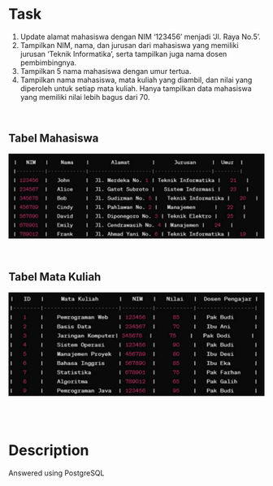 # Task

1. Update alamat mahasiswa dengan NIM ‘123456’ menjadi ‘Jl. Raya No.5’.
2. Tampilkan NIM, nama, dan jurusan dari mahasiswa yang memiliki jurusan ‘Teknik Informatika’, serta tampilkan juga nama dosen pembimbingnya.
3. Tampilkan 5 nama mahasiswa dengan umur tertua.
4. Tampilkan nama mahasiswa, mata kuliah yang diambil, dan nilai yang diperoleh untuk setiap mata kuliah. Hanya tampilkan data mahasiswa yang memiliki nilai lebih bagus dari 70.

</br>

## Tabel Mahasiswa
![tabel mahasiswa](./readme-assets/tabel%20mahasiswa.png)

</br>

## Tabel Mata Kuliah
![tabel mata kuliah](./readme-assets/tabel%20mata%20kuliah.png)

</br></br>

# Description

Answered using PostgreSQL
